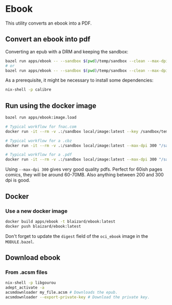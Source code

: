 # Ebook

This utility converts an ebook into a PDF.

## Convert an ebook into pdf

Converting an epub with a DRM and keeping the sandbox:

```bash
bazel run apps/ebook -- --sandbox $(pwd)/temp/sandbox --clean --max-dpi 200 --key $(pwd)/temp/Adobe_PrivateLicenseKey--anonymous.der $(pwd)/temp/temp.epub
# or
bazel run apps/ebook -- --sandbox $(pwd)/temp/sandbox --clean --max-dpi 200 $(pwd)/temp/temp.pdf
```

As a prerequisite, it might be necessary to install some dependencies:

```bash
nix-shell -p calibre
```

## Run using the docker image

```bash
bazel run apps/ebook:image.load

# Typical workflow for fnac.com
docker run -it --rm -v .:/sandbox local/image:latest --key /sandbox/temp/Adobe_PrivateLicenseKey--anonymous.der --max-dpi 200 "/sandbox/temp/temp.epub"

# Typical workflow for a .cbz
docker run -it --rm -v .:/sandbox local/image:latest --max-dpi 300 "/sandbox/temp/temp.cbz"

# Typical workflow for a .pdf
docker run -it --rm -v .:/sandbox local/image:latest --max-dpi 300 "/sandbox/temp/temp.pdf"
```

Using `--max-dpi 300` gives very good quality pdfs. Perfect for 60ish pages comics, they will be around 60-70MB.
Also anything between 200 and 300 dpi is good.

## Docker

### Use a new docker image

```bash
docker build apps/ebook -t blaizard/ebook:latest
docker push blaizard/ebook:latest
```

Don't forget to update the `digest` field of the `oci_ebook` image in the `MODULE.bazel`.

## Download ebook

### From .acsm files

```bash
nix-shell -p libgourou
adept_activate -a
acsmdownloader my_file.acsm # Downloads the epub.
acsmdownloader --export-private-key # Download the private key.
```
